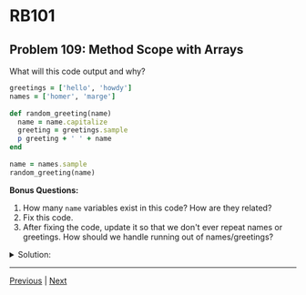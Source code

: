 # RB101
## Problem 109: Method Scope with Arrays

What will this code output and why?

```ruby
greetings = ['hello', 'howdy']
names = ['homer', 'marge']
  
def random_greeting(name)
  name = name.capitalize
  greeting = greetings.sample
  p greeting + ' ' + name
end
  
name = names.sample
random_greeting(name)
```

**Bonus Questions:**
1. How many `name` variables exist in this code? How are they related?
2. Fix this code.
3. After fixing the code, update it so that we don't ever repeat names or greetings. How should we handle running out of names/greetings?

<details>
<summary>Solution:</summary>

**What happens:**

This code raises a `NameError` on line 6.

```
NameError: undefined local variable or method `greetings'
```

**Why:**

The method `random_greeting` tries to access the `greetings` array on line 6, but `greetings` is a local variable in the main scope and is not accessible inside the method definition. Methods cannot access local variables from outside their definition.

**Bonus Answers:**

**Bonus 1**: Two `name` variables exist:
1. The local variable `name` in the main scope (line 10)
2. The parameter `name` in the method (line 4)

They are not related - they're separate variables that happen to have the same name. The main scope `name` is passed as an argument to the method, and the method parameter receives a reference to the same object.

**Bonus 2**: Fix by passing `greetings` as an argument:

```ruby
greetings = ['hello', 'howdy']
names = ['homer', 'marge']
  
def random_greeting(name, greetings)
  name = name.capitalize
  greeting = greetings.sample
  "#{greeting} #{name}"
end
  
name = names.sample
p random_greeting(name, greetings)
```

Or make `greetings` a constant:
```ruby
GREETINGS = ['hello', 'howdy']
names = ['homer', 'marge']
  
def random_greeting(name)
  name = name.capitalize
  greeting = GREETINGS.sample
  "#{greeting} #{name}"
end
  
name = names.sample
p random_greeting(name)
```

**Bonus 3**: No repeating names or greetings:

```ruby
GREETINGS = ['hello', 'howdy', 'hi', 'hey']
NAMES = ['homer', 'marge', 'bart', 'lisa']

greetings_copy = GREETINGS.dup
names_copy = NAMES.dup

def random_greeting(name, greetings_arr)
  return "Out of greetings!" if greetings_arr.empty?
  
  name = name.capitalize
  greeting = greetings_arr.delete(greetings_arr.sample)
  "#{greeting} #{name}"
end

until names_copy.empty? || greetings_copy.empty?
  name = names_copy.delete(names_copy.sample)
  puts random_greeting(name, greetings_copy)
end

# Handle running out:
if names_copy.empty? && !greetings_copy.empty?
  puts "Out of names!"
elsif greetings_copy.empty? && !names_copy.empty?
  puts "Out of greetings!"
end
```

Or using shift for sequential (not random):
```ruby
greetings = ['hello', 'howdy', 'hi', 'hey']
names = ['homer', 'marge', 'bart', 'lisa']

def random_greeting(name, greetings_arr)
  return "Out of greetings!" if greetings_arr.empty?
  
  greeting = greetings_arr.shift
  "#{greeting} #{name.capitalize}"
end

names.each do |name|
  break if greetings.empty?
  puts random_greeting(name, greetings)
end
```

</details>

---

[Previous](108.md) | [Next](110.md)

